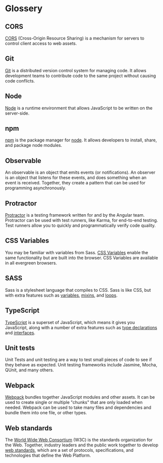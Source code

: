 # Glossery

## CORS

[CORS](https://developer.mozilla.org/en-US/docs/Web/HTTP/CORS) \(Cross-Origin Resource Sharing\) is a mechanism for servers to control client access to web assets.

## Git

[Git](https://git-scm.com/) is a distributed version control system for managing code. It allows development teams to contribute code to the same project without causing code conflicts.

## Node

[Node](https://nodejs.org/) is a runtime environment that allows JavaScript to be written on the server-side.

## npm

[npm](https://www.npmjs.com/) is the package manager for [node](https://ionicframework.com/docs/faq/glossary#node). It allows developers to install, share, and package node modules.

## Observable

An observable is an object that emits events \(or notifications\). An observer is an object that listens for these events, and does something when an event is received. Together, they create a pattern that can be used for programming asynchronously.

## Protractor

[Protractor](https://angular.github.io/protractor/#/) is a testing framework written for and by the Angular team. Protractor can be used with test runners, like Karma, for end-to-end testing. Test runners allow you to quickly and programmatically verify code quality.

## CSS Variables

You may be familiar with variables from Sass. [CSS Variables](https://developers.google.com/web/updates/2016/02/css-variables-why-should-you-care) enable the same functionality but are built into the browser. CSS Variables are available in all evergreen browsers.

## SASS

Sass is a stylesheet language that compiles to CSS. Sass is like CSS, but with extra features such as [variables](http://sass-lang.com/documentation/file.SASS_REFERENCE.html#variables_), [mixins](http://sass-lang.com/documentation/file.SASS_REFERENCE.html#mixins), and [loops](http://sass-lang.com/documentation/file.SASS_REFERENCE.html#_10).

## TypeScript

[TypeScript](http://www.typescriptlang.org/) is a superset of JavaScript, which means it gives you JavaScript, along with a number of extra features such as [type declarations](http://www.typescriptlang.org/Handbook#basic-types) and [interfaces](http://www.typescriptlang.org/Handbook#interfaces).

## Unit tests

Unit Tests and unit testing are a way to test small pieces of code to see if they behave as expected. Unit testing frameworks include Jasmine, Mocha, QUnit, and many others.

## Webpack

[Webpack](https://webpack.github.io/) bundles together JavaScript modules and other assets. It can be used to create single or multiple "chunks" that are only loaded when needed. Webpack can be used to take many files and dependencies and bundle them into one file, or other types.

## Web standards

The [World Wide Web Consortium](https://www.w3.org/) \(W3C\) is the standards organization for the Web. Together, industry leaders and the public work together to develop [web standards](https://www.w3.org/standards/), which are a set of protocols, specifications, and technologies that define the Web Platform.


